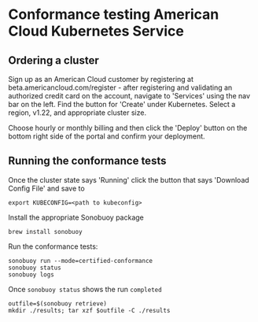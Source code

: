 # Conformance testing American Cloud Kubernetes Service

## Ordering a cluster

Sign up as an American Cloud customer by registering at beta.americancloud.com/register - after registering and validating an authorized credit 
card on the account, navigate to 'Services' using the nav bar on the left. Find the button for 'Create' under Kubernetes. Select a region, v1.22, 
and appropriate cluster size.

Choose hourly or monthly billing and then click the 'Deploy' button on the bottom right side of the portal and confirm your deployment.

## Running the conformance tests

Once the cluster state says 'Running' click the button that says 'Download Config File' and save to <path to kubeconfig>

```shell
export KUBECONFIG=<path to kubeconfig>
```

Install the appropriate Sonobuoy package

```shell
brew install sonobuoy
```

Run the conformance tests:

```shell
sonobuoy run --mode=certified-conformance
sonobuoy status
sonobuoy logs
```

Once `sonobuoy status` shows the run `completed`

```shell
outfile=$(sonobuoy retrieve)
mkdir ./results; tar xzf $outfile -C ./results
```
